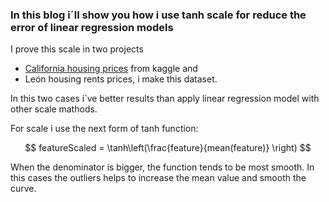### In this blog i´ll show you how i use tanh scale  for reduce the error of linear regression models

I prove this scale in two projects
- [California housing prices](https://www.kaggle.com/camnugent/california-housing-prices) from kaggle
and
- León housing rents prices, i make this dataset.

In this two cases i´ve better results than apply linear regression model with other scale mathods. 

For scale i use the next form of tanh function:

$$
featureScaled = \tanh\left(\frac{feature}{mean(feature)} \right)
$$

When the denominator is bigger, the function tends to be most smooth. In this cases the outliers helps to increase the mean value and smooth the curve.


